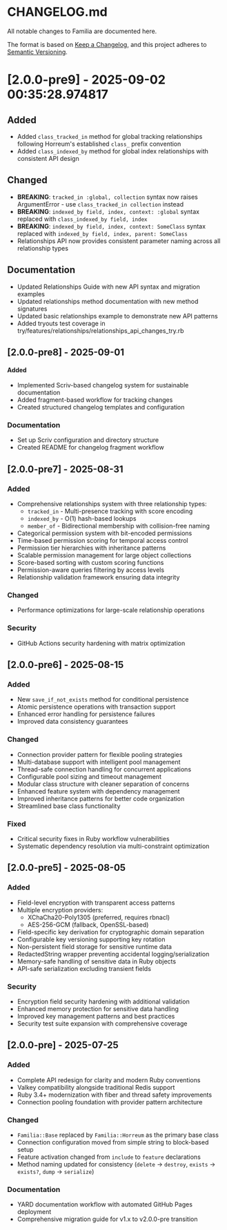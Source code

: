 # CHANGELOG.md

All notable changes to Familia are documented here.

The format is based on [Keep a Changelog](https://keepachangelog.com/en/1.1.0/),
and this project adheres to [Semantic Versioning](https://semver.org/spec/v2.0.0.html).

<!--scriv-insert-here-->

<a id='changelog-2.0.0-pre9'></a>
# [2.0.0-pre9] - 2025-09-02 00:35:28.974817

## Added

- Added `class_tracked_in` method for global tracking relationships following Horreum's established `class_` prefix convention
- Added `class_indexed_by` method for global index relationships with consistent API design

## Changed

- **BREAKING**: `tracked_in :global, collection` syntax now raises ArgumentError - use `class_tracked_in collection` instead
- **BREAKING**: `indexed_by field, index, context: :global` syntax replaced with `class_indexed_by field, index`
- **BREAKING**: `indexed_by field, index, context: SomeClass` syntax replaced with `indexed_by field, index, parent: SomeClass`
- Relationships API now provides consistent parameter naming across all relationship types

## Documentation

- Updated Relationships Guide with new API syntax and migration examples
- Updated relationships method documentation with new method signatures
- Updated basic relationships example to demonstrate new API patterns
- Added tryouts test coverage in try/features/relationships/relationships_api_changes_try.rb


<a id='changelog-2.0.0-pre8'></a>
## [2.0.0-pre8] - 2025-09-01

#### Added

- Implemented Scriv-based changelog system for sustainable documentation
- Added fragment-based workflow for tracking changes
- Created structured changelog templates and configuration

### Documentation

- Set up Scriv configuration and directory structure
- Created README for changelog fragment workflow


<a id='changelog-2.0.0-pre7'></a>
## [2.0.0-pre7] - 2025-08-31

### Added

- Comprehensive relationships system with three relationship types:
  - `tracked_in` - Multi-presence tracking with score encoding
  - `indexed_by` - O(1) hash-based lookups
  - `member_of` - Bidirectional membership with collision-free naming
- Categorical permission system with bit-encoded permissions
- Time-based permission scoring for temporal access control
- Permission tier hierarchies with inheritance patterns
- Scalable permission management for large object collections
- Score-based sorting with custom scoring functions
- Permission-aware queries filtering by access levels
- Relationship validation framework ensuring data integrity

### Changed

- Performance optimizations for large-scale relationship operations

### Security

- GitHub Actions security hardening with matrix optimization


<a id='changelog-2.0.0-pre6'></a>
## [2.0.0-pre6] - 2025-08-15

### Added

- New `save_if_not_exists` method for conditional persistence
- Atomic persistence operations with transaction support
- Enhanced error handling for persistence failures
- Improved data consistency guarantees

### Changed

- Connection provider pattern for flexible pooling strategies
- Multi-database support with intelligent pool management
- Thread-safe connection handling for concurrent applications
- Configurable pool sizing and timeout management
- Modular class structure with cleaner separation of concerns
- Enhanced feature system with dependency management
- Improved inheritance patterns for better code organization
- Streamlined base class functionality

### Fixed

- Critical security fixes in Ruby workflow vulnerabilities
- Systematic dependency resolution via multi-constraint optimization


<a id='changelog-2.0.0-pre5'></a>
## [2.0.0-pre5] - 2025-08-05

### Added

- Field-level encryption with transparent access patterns
- Multiple encryption providers:
  - XChaCha20-Poly1305 (preferred, requires rbnacl)
  - AES-256-GCM (fallback, OpenSSL-based)
- Field-specific key derivation for cryptographic domain separation
- Configurable key versioning supporting key rotation
- Non-persistent field storage for sensitive runtime data
- RedactedString wrapper preventing accidental logging/serialization
- Memory-safe handling of sensitive data in Ruby objects
- API-safe serialization excluding transient fields

### Security

- Encryption field security hardening with additional validation
- Enhanced memory protection for sensitive data handling
- Improved key management patterns and best practices
- Security test suite expansion with comprehensive coverage


<a id='changelog-2.0.0-pre'></a>
## [2.0.0-pre] - 2025-07-25

### Added

- Complete API redesign for clarity and modern Ruby conventions
- Valkey compatibility alongside traditional Redis support
- Ruby 3.4+ modernization with fiber and thread safety improvements
- Connection pooling foundation with provider pattern architecture

### Changed

- `Familia::Base` replaced by `Familia::Horreum` as the primary base class
- Connection configuration moved from simple string to block-based setup
- Feature activation changed from `include` to `feature` declarations
- Method naming updated for consistency (`delete` → `destroy`, `exists` → `exists?`, `dump` → `serialize`)

### Documentation

- YARD documentation workflow with automated GitHub Pages deployment
- Comprehensive migration guide for v1.x to v2.0.0-pre transition

<!-- scriv-end-here -->
